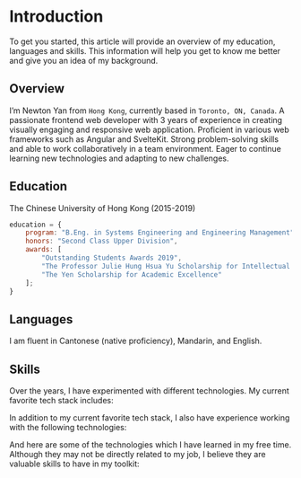 <script lang="ts">
    import SkillShowcase from '$components/SkillShowcase.svelte';
	export let data;
</script>

# Introduction

To get you started, this article will provide an overview of my education, languages and skills. This information will help you get to know me better and give you an idea of my background.

## Overview

I’m Newton Yan from `Hong Kong`, currently based in `Toronto, ON, Canada`. A passionate frontend web developer with 3 years of experience in creating visually engaging and responsive web
application. Proficient in various web frameworks such as Angular and SvelteKit. Strong problem-solving skills and
able to work collaboratively in a team environment. Eager to continue learning new technologies and adapting to new
challenges.

## Education

The Chinese University of Hong Kong (2015-2019)

```js {1-3}
education = {
	program: "B.Eng. in Systems Engineering and Engineering Management",
	honors: "Second Class Upper Division",
	awards: [
		"Outstanding Students Awards 2019",
		"The Professor Julie Hung Hsua Yu Scholarship for Intellectual Excel-leration",
		"The Yen Scholarship for Academic Excellence"
	];
}
```

## Languages

I am fluent in Cantonese (native proficiency), Mandarin, and English.

## Skills

Over the years, I have experimented with different technologies. My current favorite tech stack includes:
<SkillShowcase list={data.favouriteStack}/>

In addition to my current favorite tech stack, I also have experience working with the following technologies:
<SkillShowcase list={data.intermediateStack}/>

And here are some of the technologies which I have learned in my free time. Although they may not be directly related to my job, I believe they are valuable skills to have in my toolkit:
<SkillShowcase list={data.otherTools}/>
